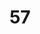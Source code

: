 ---
title: "57"
imageurl: "../src/content/assets/57.webp"
dwnurl: "https://imgs1.thamizhnation.org/57.jpg"
tags: ['thalaivar']
---